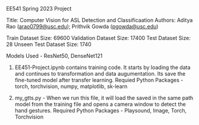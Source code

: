EE541 Spring 2023 Project 

Title: Computer Vision for ASL Detection and Classificaation
Authors: Aditya Rao (arao0799@usc.edu); Prithvik Gowda (pgowda@usc.edu)


Train Dataset Size:  69600
Validation Dataset Size:  17400
Test Dataset Size:  28
Unseen Test Dataset Size:  1740


Models Used - ResNet50, DenseNet121

1. EE451-Project.ipynb contains training code. It starts by loading the data and continues to transformation and data augumentation. Its save the fine-tuned model after transfer learning.
Requied Python Packages - torch, torchvision, numpy, matplotlib, sk-learn

2. my_gtts.py - When we run this file, it will load the saved in the same path model from the training file and opens a camera window to detect the hand gestures.
Required Python Packages - Playsound, Image, Torch, Torchvision
